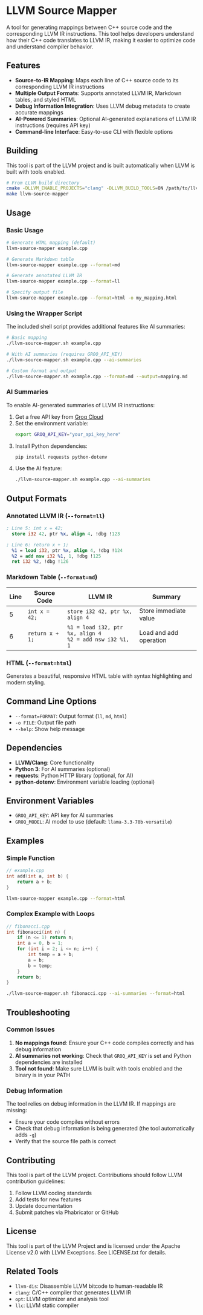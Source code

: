# LLVM Source Mapper

A tool for generating mappings between C++ source code and the corresponding LLVM IR instructions. This tool helps developers understand how their C++ code translates to LLVM IR, making it easier to optimize code and understand compiler behavior.

## Features

- **Source-to-IR Mapping**: Maps each line of C++ source code to its corresponding LLVM IR instructions
- **Multiple Output Formats**: Supports annotated LLVM IR, Markdown tables, and styled HTML
- **Debug Information Integration**: Uses LLVM debug metadata to create accurate mappings
- **AI-Powered Summaries**: Optional AI-generated explanations of LLVM IR instructions (requires API key)
- **Command-line Interface**: Easy-to-use CLI with flexible options

## Building

This tool is part of the LLVM project and is built automatically when LLVM is built with tools enabled.

```bash
# From LLVM build directory
cmake -DLLVM_ENABLE_PROJECTS="clang" -DLLVM_BUILD_TOOLS=ON /path/to/llvm-project/llvm
make llvm-source-mapper
```

## Usage

### Basic Usage

```bash
# Generate HTML mapping (default)
llvm-source-mapper example.cpp

# Generate Markdown table
llvm-source-mapper example.cpp --format=md

# Generate annotated LLVM IR
llvm-source-mapper example.cpp --format=ll

# Specify output file
llvm-source-mapper example.cpp --format=html -o my_mapping.html
```

### Using the Wrapper Script

The included shell script provides additional features like AI summaries:

```bash
# Basic mapping
./llvm-source-mapper.sh example.cpp

# With AI summaries (requires GROQ_API_KEY)
./llvm-source-mapper.sh example.cpp --ai-summaries

# Custom format and output
./llvm-source-mapper.sh example.cpp --format=md --output=mapping.md
```

### AI Summaries

To enable AI-generated summaries of LLVM IR instructions:

1. Get a free API key from [Groq Cloud](https://console.groq.com/)
2. Set the environment variable:
   ```bash
   export GROQ_API_KEY="your_api_key_here"
   ```
3. Install Python dependencies:
   ```bash
   pip install requests python-dotenv
   ```
4. Use the AI feature:
   ```bash
   ./llvm-source-mapper.sh example.cpp --ai-summaries
   ```

## Output Formats

### Annotated LLVM IR (`--format=ll`)
```llvm
; Line 5: int x = 42;
  store i32 42, ptr %x, align 4, !dbg !123

; Line 6: return x + 1;
  %1 = load i32, ptr %x, align 4, !dbg !124
  %2 = add nsw i32 %1, 1, !dbg !125
  ret i32 %2, !dbg !126
```

### Markdown Table (`--format=md`)
| Line | Source Code | LLVM IR | Summary |
|------|-------------|---------|----------|
| 5 | `int x = 42;` | `store i32 42, ptr %x, align 4` | Store immediate value |
| 6 | `return x + 1;` | `%1 = load i32, ptr %x, align 4`<br>`%2 = add nsw i32 %1, 1` | Load and add operation |

### HTML (`--format=html`)
Generates a beautiful, responsive HTML table with syntax highlighting and modern styling.

## Command Line Options

- `--format=FORMAT`: Output format (`ll`, `md`, `html`)
- `-o FILE`: Output file path
- `--help`: Show help message

## Dependencies

- **LLVM/Clang**: Core functionality
- **Python 3**: For AI summaries (optional)
- **requests**: Python HTTP library (optional, for AI)
- **python-dotenv**: Environment variable loading (optional)

## Environment Variables

- `GROQ_API_KEY`: API key for AI summaries
- `GROQ_MODEL`: AI model to use (default: `llama-3.3-70b-versatile`)

## Examples

### Simple Function
```cpp
// example.cpp
int add(int a, int b) {
    return a + b;
}
```

```bash
llvm-source-mapper example.cpp --format=html
```

### Complex Example with Loops
```cpp
// fibonacci.cpp
int fibonacci(int n) {
    if (n <= 1) return n;
    int a = 0, b = 1;
    for (int i = 2; i <= n; i++) {
        int temp = a + b;
        a = b;
        b = temp;
    }
    return b;
}
```

```bash
./llvm-source-mapper.sh fibonacci.cpp --ai-summaries --format=html
```

## Troubleshooting

### Common Issues

1. **No mappings found**: Ensure your C++ code compiles correctly and has debug information
2. **AI summaries not working**: Check that `GROQ_API_KEY` is set and Python dependencies are installed
3. **Tool not found**: Make sure LLVM is built with tools enabled and the binary is in your PATH

### Debug Information

The tool relies on debug information in the LLVM IR. If mappings are missing:
- Ensure your code compiles without errors
- Check that debug information is being generated (the tool automatically adds `-g`)
- Verify that the source file path is correct

## Contributing

This tool is part of the LLVM project. Contributions should follow LLVM contribution guidelines:

1. Follow LLVM coding standards
2. Add tests for new features
3. Update documentation
4. Submit patches via Phabricator or GitHub

## License

This tool is part of the LLVM Project and is licensed under the Apache License v2.0 with LLVM Exceptions. See LICENSE.txt for details.

## Related Tools

- `llvm-dis`: Disassemble LLVM bitcode to human-readable IR
- `clang`: C/C++ compiler that generates LLVM IR
- `opt`: LLVM optimizer and analysis tool
- `llc`: LLVM static compiler
